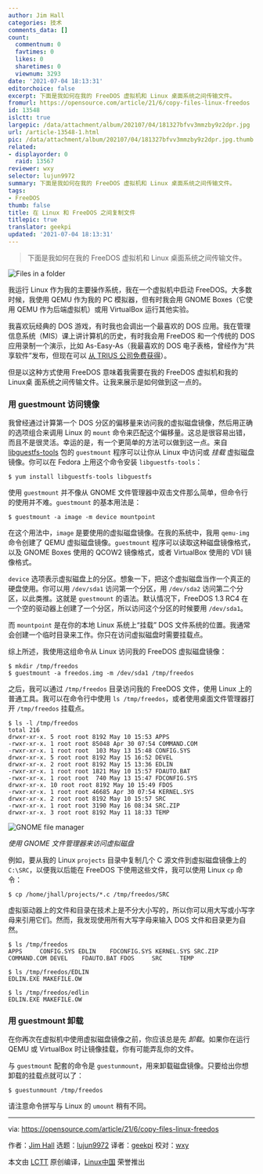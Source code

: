 ```yaml
---
author: Jim Hall
categories: 技术
comments_data: []
count:
  commentnum: 0
  favtimes: 0
  likes: 0
  sharetimes: 0
  viewnum: 3293
date: '2021-07-04 18:13:31'
editorchoice: false
excerpt: 下面是我如何在我的 FreeDOS 虚拟机和 Linux 桌面系统之间传输文件。
fromurl: https://opensource.com/article/21/6/copy-files-linux-freedos
id: 13548
islctt: true
largepic: /data/attachment/album/202107/04/181327bfvv3mmzby9z2dpr.jpg
url: /article-13548-1.html
pic: /data/attachment/album/202107/04/181327bfvv3mmzby9z2dpr.jpg.thumb.jpg
related:
- displayorder: 0
  raid: 13567
reviewer: wxy
selector: lujun9972
summary: 下面是我如何在我的 FreeDOS 虚拟机和 Linux 桌面系统之间传输文件。
tags:
- FreeDOS
thumb: false
title: 在 Linux 和 FreeDOS 之间复制文件
titlepic: true
translator: geekpi
updated: '2021-07-04 18:13:31'
---
```



> 
> 下面是我如何在我的 FreeDOS 虚拟机和 Linux 桌面系统之间传输文件。
> 
> 
> 


![](/data/attachment/album/202107/04/181327bfvv3mmzby9z2dpr.jpg "Files in a folder")


我运行 Linux 作为我的主要操作系统，我在一个虚拟机中启动 FreeDOS。大多数时候，我使用 QEMU 作为我的 PC 模拟器，但有时我会用 GNOME Boxes（它使用 QEMU 作为后端虚拟机）或用 VirtualBox 运行其他实验。


我喜欢玩经典的 DOS 游戏，有时我也会调出一个最喜欢的 DOS 应用。我在管理信息系统（MIS）课上讲计算机的历史，有时我会用 FreeDOS 和一个传统的 DOS 应用录制一个演示，比如 As-Easy-As（我最喜欢的 DOS 电子表格，曾经作为“共享软件”发布，但现在可以 [从 TRIUS 公司免费获得](http://www.triusinc.com/forums/viewtopic.php?t=10)）。


但是以这种方式使用 FreeDOS 意味着我需要在我的 FreeDOS 虚拟机和我的 Linux桌 面系统之间传输文件。让我来展示是如何做到这一点的。


### 用 guestmount 访问镜像


我曾经通过计算第一个 DOS 分区的偏移量来访问我的虚拟磁盘镜像，然后用正确的选项组合来调用 Linux 的 `mount` 命令来匹配这个偏移量。这总是很容易出错，而且不是很灵活。幸运的是，有一个更简单的方法可以做到这一点。来自 [libguestfs-tools](https://libguestfs.org/) 包的 `guestmount` 程序可以让你从 Linux 中访问或 *挂载* 虚拟磁盘镜像。你可以在 Fedora 上用这个命令安装 `libguestfs-tools`：



```
$ yum install libguestfs-tools libguestfs

```

使用 `guestmount` 并不像从 GNOME 文件管理器中双击文件那么简单，但命令行的使用并不难。`guestmount` 的基本用法是：



```
$ guestmount -a image -m device mountpoint

```

在这个用法中，`image` 是要使用的虚拟磁盘镜像。在我的系统中，我用 `qemu-img` 命令创建了 QEMU 虚拟磁盘镜像。`guestmount` 程序可以读取这种磁盘镜像格式，以及 GNOME Boxes 使用的 QCOW2 镜像格式，或者 VirtualBox 使用的 VDI 镜像格式。


`device` 选项表示虚拟磁盘上的分区。想象一下，把这个虚拟磁盘当作一个真正的硬盘使用。你可以用 `/dev/sda1` 访问第一个分区，用 `/dev/sda2` 访问第二个分区，以此类推。这就是 `guestmount` 的语法。默认情况下，FreeDOS 1.3 RC4 在一个空的驱动器上创建了一个分区，所以访问这个分区的时候要用 `/dev/sda1`。


而 `mountpoint` 是在你的本地 Linux 系统上“挂载” DOS 文件系统的位置。我通常会创建一个临时目录来工作。你只在访问虚拟磁盘时需要挂载点。


综上所述，我使用这组命令从 Linux 访问我的 FreeDOS 虚拟磁盘镜像：



```
$ mkdir /tmp/freedos
$ guestmount -a freedos.img -m /dev/sda1 /tmp/freedos

```

之后，我可以通过 `/tmp/freedos` 目录访问我的 FreeDOS 文件，使用 Linux 上的普通工具。我可以在命令行中使用 `ls /tmp/freedos`，或者使用桌面文件管理器打开 `/tmp/freedos` 挂载点。



```
$ ls -l /tmp/freedos
total 216
drwxr-xr-x. 5 root root 8192 May 10 15:53 APPS
-rwxr-xr-x. 1 root root 85048 Apr 30 07:54 COMMAND.COM
-rwxr-xr-x. 1 root root  103 May 13 15:48 CONFIG.SYS
drwxr-xr-x. 5 root root 8192 May 15 16:52 DEVEL
drwxr-xr-x. 2 root root 8192 May 15 13:36 EDLIN
-rwxr-xr-x. 1 root root 1821 May 10 15:57 FDAUTO.BAT
-rwxr-xr-x. 1 root root  740 May 13 15:47 FDCONFIG.SYS
drwxr-xr-x. 10 root root 8192 May 10 15:49 FDOS
-rwxr-xr-x. 1 root root 46685 Apr 30 07:54 KERNEL.SYS
drwxr-xr-x. 2 root root 8192 May 10 15:57 SRC
-rwxr-xr-x. 1 root root 3190 May 16 08:34 SRC.ZIP
drwxr-xr-x. 3 root root 8192 May 11 18:33 TEMP

```

![GNOME file manager](/data/attachment/album/202107/04/181333y8zys7s11kz3s8i1.png "Using GNOME file manager to access the virtual disk")


*使用 GNOME 文件管理器来访问虚拟磁盘*


例如，要从我的 Linux `projects` 目录中复制几个 C 源文件到虚拟磁盘镜像上的 `C:\SRC`，以便我以后能在 FreeDOS 下使用这些文件，我可以使用 Linux `cp` 命令：



```
$ cp /home/jhall/projects/*.c /tmp/freedos/SRC

```

虚拟驱动器上的文件和目录在技术上是不分大小写的，所以你可以用大写或小写字母来引用它们。然而，我发现使用所有大写字母来输入 DOS 文件和目录更为自然。



```
$ ls /tmp/freedos
APPS     CONFIG.SYS EDLIN    FDCONFIG.SYS KERNEL.SYS SRC.ZIP
COMMAND.COM DEVEL    FDAUTO.BAT FDOS     SRC     TEMP

$ ls /tmp/freedos/EDLIN
EDLIN.EXE MAKEFILE.OW

$ ls /tmp/freedos/edlin
EDLIN.EXE MAKEFILE.OW

```

### 用 guestmount 卸载


在你再次在虚拟机中使用虚拟磁盘镜像之前，你应该总是先 *卸载*。如果你在运行 QEMU 或 VirtualBox 时让镜像挂载，你有可能弄乱你的文件。


与 `guestmount` 配套的命令是 `guestunmount`，用来卸载磁盘镜像。只要给出你想卸载的挂载点就可以了：



```
$ guestunmount /tmp/freedos

```

请注意命令拼写与 Linux 的 `umount` 稍有不同。




---


via: <https://opensource.com/article/21/6/copy-files-linux-freedos>


作者：[Jim Hall](https://opensource.com/users/jim-hall) 选题：[lujun9972](https://github.com/lujun9972) 译者：[geekpi](https://github.com/geekpi) 校对：[wxy](https://github.com/wxy)


本文由 [LCTT](https://github.com/LCTT/TranslateProject) 原创编译，[Linux中国](https://linux.cn/) 荣誉推出